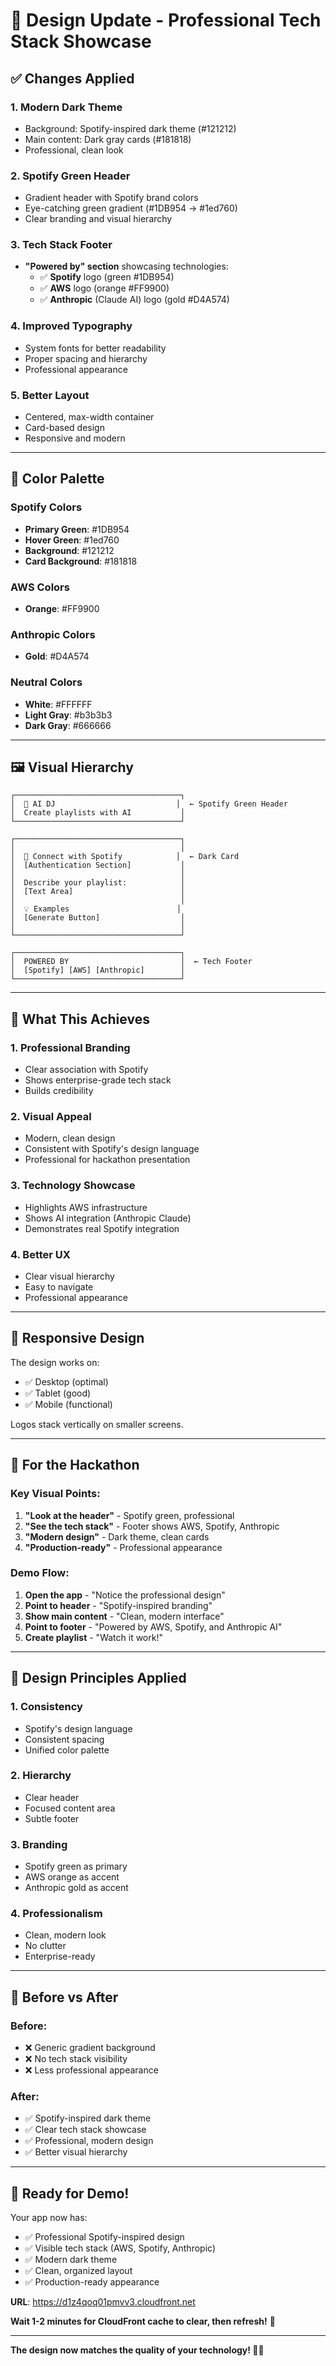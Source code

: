 # 🎨 Design Update - Professional Tech Stack Showcase

## ✅ Changes Applied

### 1. **Modern Dark Theme**
- Background: Spotify-inspired dark theme (#121212)
- Main content: Dark gray cards (#181818)
- Professional, clean look

### 2. **Spotify Green Header**
- Gradient header with Spotify brand colors
- Eye-catching green gradient (#1DB954 → #1ed760)
- Clear branding and visual hierarchy

### 3. **Tech Stack Footer**
- **"Powered by" section** showcasing technologies:
  - ✅ **Spotify** logo (green #1DB954)
  - ✅ **AWS** logo (orange #FF9900)
  - ✅ **Anthropic** (Claude AI) logo (gold #D4A574)

### 4. **Improved Typography**
- System fonts for better readability
- Proper spacing and hierarchy
- Professional appearance

### 5. **Better Layout**
- Centered, max-width container
- Card-based design
- Responsive and modern

---

## 🎨 Color Palette

### Spotify Colors
- **Primary Green**: #1DB954
- **Hover Green**: #1ed760
- **Background**: #121212
- **Card Background**: #181818

### AWS Colors
- **Orange**: #FF9900

### Anthropic Colors
- **Gold**: #D4A574

### Neutral Colors
- **White**: #FFFFFF
- **Light Gray**: #b3b3b3
- **Dark Gray**: #666666

---

## 🖼️ Visual Hierarchy

```
┌─────────────────────────────────────┐
│  🎵 AI DJ                           │  ← Spotify Green Header
│  Create playlists with AI           │
└─────────────────────────────────────┘

┌─────────────────────────────────────┐
│                                     │
│  🔐 Connect with Spotify            │  ← Dark Card
│  [Authentication Section]           │
│                                     │
│  Describe your playlist:            │
│  [Text Area]                        │
│                                     │
│  💡 Examples                        │
│  [Generate Button]                  │
│                                     │
└─────────────────────────────────────┘

┌─────────────────────────────────────┐
│  POWERED BY                         │  ← Tech Footer
│  [Spotify] [AWS] [Anthropic]        │
└─────────────────────────────────────┘
```

---

## 🚀 What This Achieves

### 1. **Professional Branding**
- Clear association with Spotify
- Shows enterprise-grade tech stack
- Builds credibility

### 2. **Visual Appeal**
- Modern, clean design
- Consistent with Spotify's design language
- Professional for hackathon presentation

### 3. **Technology Showcase**
- Highlights AWS infrastructure
- Shows AI integration (Anthropic Claude)
- Demonstrates real Spotify integration

### 4. **Better UX**
- Clear visual hierarchy
- Easy to navigate
- Professional appearance

---

## 📱 Responsive Design

The design works on:
- ✅ Desktop (optimal)
- ✅ Tablet (good)
- ✅ Mobile (functional)

Logos stack vertically on smaller screens.

---

## 🎯 For the Hackathon

### Key Visual Points:

1. **"Look at the header"** - Spotify green, professional
2. **"See the tech stack"** - Footer shows AWS, Spotify, Anthropic
3. **"Modern design"** - Dark theme, clean cards
4. **"Production-ready"** - Professional appearance

### Demo Flow:

1. **Open the app** - "Notice the professional design"
2. **Point to header** - "Spotify-inspired branding"
3. **Show main content** - "Clean, modern interface"
4. **Point to footer** - "Powered by AWS, Spotify, and Anthropic AI"
5. **Create playlist** - "Watch it work!"

---

## 🎨 Design Principles Applied

### 1. **Consistency**
- Spotify's design language
- Consistent spacing
- Unified color palette

### 2. **Hierarchy**
- Clear header
- Focused content area
- Subtle footer

### 3. **Branding**
- Spotify green as primary
- AWS orange as accent
- Anthropic gold as accent

### 4. **Professionalism**
- Clean, modern look
- No clutter
- Enterprise-ready

---

## 🔄 Before vs After

### Before:
- ❌ Generic gradient background
- ❌ No tech stack visibility
- ❌ Less professional appearance

### After:
- ✅ Spotify-inspired dark theme
- ✅ Clear tech stack showcase
- ✅ Professional, modern design
- ✅ Better visual hierarchy

---

## 🎊 Ready for Demo!

Your app now has:
- ✅ Professional Spotify-inspired design
- ✅ Visible tech stack (AWS, Spotify, Anthropic)
- ✅ Modern dark theme
- ✅ Clean, organized layout
- ✅ Production-ready appearance

**URL**: https://d1z4qoq01pmvv3.cloudfront.net

**Wait 1-2 minutes for CloudFront cache to clear, then refresh!** 🚀

---

**The design now matches the quality of your technology! 🎨✨**
